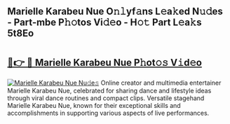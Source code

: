 ## Marielle Karabeu Nue O𝚗𝚕yf𝚊ns L𝚎a𝚔ed N𝚞𝚍es - Part-mbe P𝚑𝚘tos Vi𝚍𝚎o - H𝚘𝚝 Part L𝚎a𝚔s 5t8Eo

# <h2><a href="http://kf8bf5.oniu.top/?m=Marielle+Karabeu+Nue">🔗👉 🔴 Marielle Karabeu Nue P𝚑ot𝚘𝚜 V𝚒d𝚎o</a></h2>

[![Marielle Karabeu Nue Nu𝚍e𝚜](https://i.imgur.com/0qMVB7G.gif)](http://kf8bf5.oniu.top/?m=Marielle+Karabeu+Nue)
Online creator and multimedia entertainer Marielle Karabeu Nue, celebrated for sharing dance and lifestyle ideas through viral dance routines and compact clips. Versatile stagehand Marielle Karabeu Nue, known for their exceptional skills and accomplishments in supporting various aspects of live performances.  
